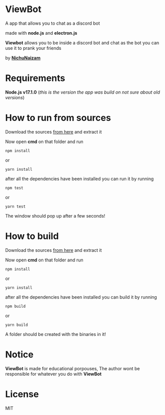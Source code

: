 # ViewBot
A app that allows you to chat as a discord bot

made with **node.js** and **electron.js**

**Viewbot** allows you to be inside a discord bot and chat as the bot you can use it to prank your friends

by **[NichuNaizam](https://github.com/NichuNaizam/)**

# Requirements
**Node.js v17.1.0** (*this is the version the app was build on not sure about old versions*)

# How to run from sources
Download the sources [from here](https://github.com/NichuNaizam/ViewBot/archive/refs/heads/master.zip) and extract it

Now open **cmd** on that folder and run

```
npm install
```
or
```
yarn install
```

after all the dependencies have been installed you can run it by running

```
npm test
```
or
```
yarn test
```

The window should pop up after a few seconds!

# How to build
Download the sources [from here](https://github.com/NichuNaizam/ViewBot/archive/refs/heads/master.zip) and extract it

Now open **cmd** on that folder and run

```
npm install
```
or
```
yarn install
```

after all the dependencies have been installed you can build it by running

```
npm build
```
or
```
yarn build
```

A folder should be created with the binaries in it!

# Notice
**ViewBot** is made for educational porpouses, The author wont be responsible for whatever you do with **ViewBot**

# License
MIT
